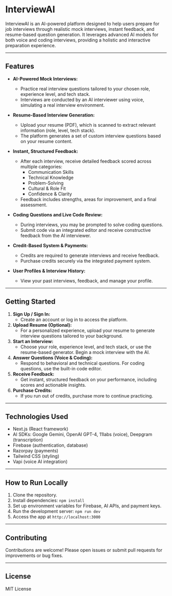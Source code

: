 # InterviewAI

InterviewAI is an AI-powered platform designed to help users prepare for job interviews through realistic mock interviews, instant feedback, and resume-based question generation. It leverages advanced AI models for both voice and coding interviews, providing a holistic and interactive preparation experience.

---

## Features

- **AI-Powered Mock Interviews:**

  - Practice real interview questions tailored to your chosen role, experience level, and tech stack.
  - Interviews are conducted by an AI interviewer using voice, simulating a real interview environment.

- **Resume-Based Interview Generation:**

  - Upload your resume (PDF), which is scanned to extract relevant information (role, level, tech stack).
  - The platform generates a set of custom interview questions based on your resume content.

- **Instant, Structured Feedback:**

  - After each interview, receive detailed feedback scored across multiple categories:
    - Communication Skills
    - Technical Knowledge
    - Problem-Solving
    - Cultural & Role Fit
    - Confidence & Clarity
  - Feedback includes strengths, areas for improvement, and a final assessment.

- **Coding Questions and Live Code Review:**

  - During interviews, you may be prompted to solve coding questions.
  - Submit code via an integrated editor and receive constructive feedback from the AI interviewer.

- **Credit-Based System & Payments:**

  - Credits are required to generate interviews and receive feedback.
  - Purchase credits securely via the integrated payment system.

- **User Profiles & Interview History:**
  - View your past interviews, feedback, and manage your profile.

---

## Getting Started

1. **Sign Up / Sign In:**
   - Create an account or log in to access the platform.
2. **Upload Resume (Optional):**
   - For a personalized experience, upload your resume to generate interview questions tailored to your background.
3. **Start an Interview:**
   - Choose your role, experience level, and tech stack, or use the resume-based generator. Begin a mock interview with the AI.
4. **Answer Questions (Voice & Coding):**
   - Respond to behavioral and technical questions. For coding questions, use the built-in code editor.
5. **Receive Feedback:**
   - Get instant, structured feedback on your performance, including scores and actionable insights.
6. **Purchase Credits:**
   - If you run out of credits, purchase more to continue practicing.

---

## Technologies Used

- Next.js (React framework)
- AI SDKs: Google Gemini, OpenAI GPT-4, 11labs (voice), Deepgram (transcription)
- Firebase (authentication, database)
- Razorpay (payments)
- Tailwind CSS (styling)
- Vapi (voice AI integration)

---

## How to Run Locally

1. Clone the repository.
2. Install dependencies: `npm install`
3. Set up environment variables for Firebase, AI APIs, and payment keys.
4. Run the development server: `npm run dev`
5. Access the app at `http://localhost:3000`

---

## Contributing

Contributions are welcome! Please open issues or submit pull requests for improvements or bug fixes.

---

## License

MIT License
